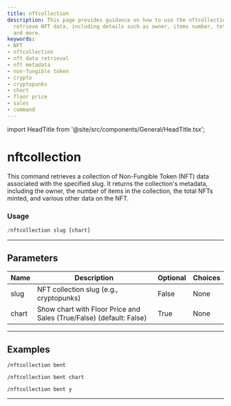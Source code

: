 ```yaml
---
title: nftcollection
description: This page provides guidance on how to use the nftcollection command to
  retrieve NFT data, including details such as owner, items number, total minted NFTs,
  and more.
keywords:
- NFT
- nftcollection
- nft data retrieval
- nft metadata
- non-fungible token
- crypto
- cryptopunks
- chart
- floor price
- sales
- command
---
```


import HeadTitle from '@site/src/components/General/HeadTitle.tsx';

<HeadTitle title="nftcollection - Nft - Telegram - Reference | OpenBB Bot Docs" />

# nftcollection

This command retrieves a collection of Non-Fungible Token (NFT) data associated with the specified slug. It returns the collection's metadata, including the owner, the number of items in the collection, the total NFTs minted, and various other data on the NFT.

### Usage

```python wordwrap
/nftcollection slug [chart]
```

---

## Parameters

| Name | Description | Optional | Choices |
| ---- | ----------- | -------- | ------- |
| slug | NFT collection slug (e.g., cryptopunks) | False | None |
| chart | Show chart with Floor Price and Sales (True/False) (default: False) | True | None |


---

## Examples

```
/nftcollection bent
```

```
/nftcollection bent chart
```

```
/nftcollection bent y
```

---
